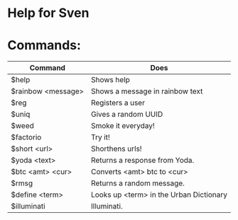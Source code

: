 # Help for Sven

# Commands:
| Command | Does |
|---------|------|
$help     | Shows help
$rainbow &lt;message&gt; | Shows a message in rainbow text
$reg | Registers a user
$uniq | Gives a random UUID
$weed | Smoke it everyday!
$factorio | Try it!
$short &lt;url&gt; | Shorthens urls!
$yoda &lt;text&gt; | Returns a response from Yoda.
$btc &lt;amt&gt; &lt;cur&gt; | Converts &lt;amt> btc to &lt;cur&gt;
$rmsg | Returns a random message.
$define &lt;term&gt; | Looks up &lt;term&gt; in the Urban Dictionary
$illuminati | Illuminati.
